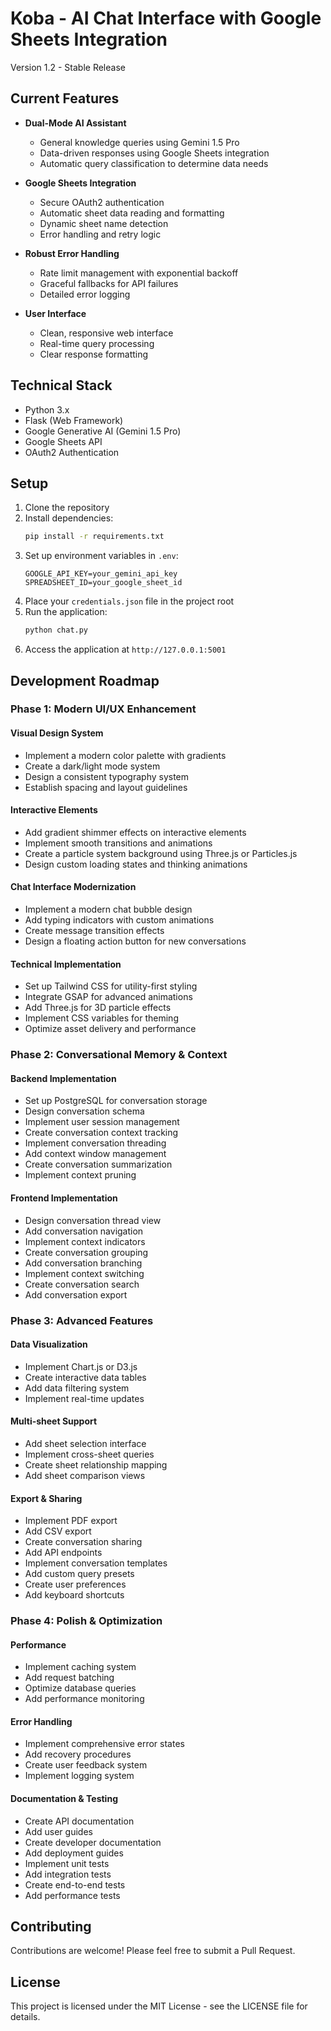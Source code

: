 # Koba - AI Chat Interface with Google Sheets Integration

Version 1.2 - Stable Release

## Current Features

- **Dual-Mode AI Assistant**
  - General knowledge queries using Gemini 1.5 Pro
  - Data-driven responses using Google Sheets integration
  - Automatic query classification to determine data needs

- **Google Sheets Integration**
  - Secure OAuth2 authentication
  - Automatic sheet data reading and formatting
  - Dynamic sheet name detection
  - Error handling and retry logic

- **Robust Error Handling**
  - Rate limit management with exponential backoff
  - Graceful fallbacks for API failures
  - Detailed error logging

- **User Interface**
  - Clean, responsive web interface
  - Real-time query processing
  - Clear response formatting

## Technical Stack

- Python 3.x
- Flask (Web Framework)
- Google Generative AI (Gemini 1.5 Pro)
- Google Sheets API
- OAuth2 Authentication

## Setup

1. Clone the repository
2. Install dependencies:
   ```bash
   pip install -r requirements.txt
   ```
3. Set up environment variables in `.env`:
   ```
   GOOGLE_API_KEY=your_gemini_api_key
   SPREADSHEET_ID=your_google_sheet_id
   ```
4. Place your `credentials.json` file in the project root
5. Run the application:
   ```bash
   python chat.py
   ```
6. Access the application at `http://127.0.0.1:5001`

## Development Roadmap

### Phase 1: Modern UI/UX Enhancement
#### Visual Design System
- Implement a modern color palette with gradients
- Create a dark/light mode system
- Design a consistent typography system
- Establish spacing and layout guidelines

#### Interactive Elements
- Add gradient shimmer effects on interactive elements
- Implement smooth transitions and animations
- Create a particle system background using Three.js or Particles.js
- Design custom loading states and thinking animations

#### Chat Interface Modernization
- Implement a modern chat bubble design
- Add typing indicators with custom animations
- Create message transition effects
- Design a floating action button for new conversations

#### Technical Implementation
- Set up Tailwind CSS for utility-first styling
- Integrate GSAP for advanced animations
- Add Three.js for 3D particle effects
- Implement CSS variables for theming
- Optimize asset delivery and performance

### Phase 2: Conversational Memory & Context
#### Backend Implementation
- Set up PostgreSQL for conversation storage
- Design conversation schema
- Implement user session management
- Create conversation context tracking
- Implement conversation threading
- Add context window management
- Create conversation summarization
- Implement context pruning

#### Frontend Implementation
- Design conversation thread view
- Add conversation navigation
- Implement context indicators
- Create conversation grouping
- Add conversation branching
- Implement context switching
- Create conversation search
- Add conversation export

### Phase 3: Advanced Features
#### Data Visualization
- Implement Chart.js or D3.js
- Create interactive data tables
- Add data filtering system
- Implement real-time updates

#### Multi-sheet Support
- Add sheet selection interface
- Implement cross-sheet queries
- Create sheet relationship mapping
- Add sheet comparison views

#### Export & Sharing
- Implement PDF export
- Add CSV export
- Create conversation sharing
- Add API endpoints
- Implement conversation templates
- Add custom query presets
- Create user preferences
- Add keyboard shortcuts

### Phase 4: Polish & Optimization
#### Performance
- Implement caching system
- Add request batching
- Optimize database queries
- Add performance monitoring

#### Error Handling
- Implement comprehensive error states
- Add recovery procedures
- Create user feedback system
- Implement logging system

#### Documentation & Testing
- Create API documentation
- Add user guides
- Create developer documentation
- Add deployment guides
- Implement unit tests
- Add integration tests
- Create end-to-end tests
- Add performance tests

## Contributing

Contributions are welcome! Please feel free to submit a Pull Request.

## License

This project is licensed under the MIT License - see the LICENSE file for details. 